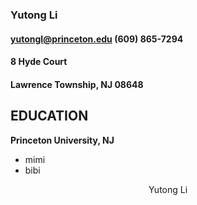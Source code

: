 ### Yutong Li 
#### yutongl@princeton.edu    (609) 865-7294
#### 8 Hyde Court 
#### Lawrence Township, NJ 08648
## EDUCATION 
**Princeton University, NJ**
- mimi
- bibi

<p align="center">
     Yutong Li
</p>
